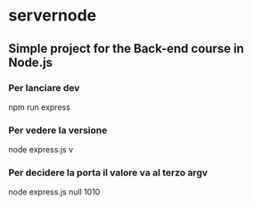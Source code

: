 # servernode
## Simple project for the Back-end course in Node.js

### Per lanciare dev
npm run express

### Per vedere la versione
node express.js v


### Per decidere la porta il valore va al terzo argv
node express.js null 1010


